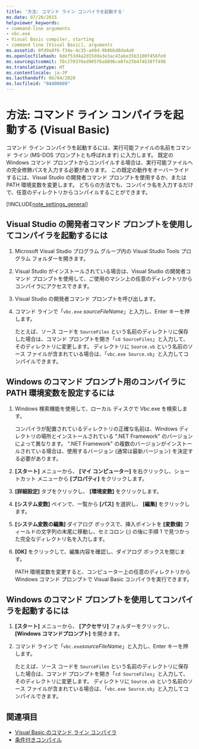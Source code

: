 ```yaml
---
title: '方法: コマンド ライン コンパイラを起動する'
ms.date: 07/20/2015
helpviewer_keywords:
- command-line arguments
- vbc.exe
- Visual Basic compiler, starting
- command line [Visual Basic], arguments
ms.assetid: 0fd9a8f6-f34e-4c35-a49d-9b9bbd8da4a9
ms.openlocfilehash: 6def53d4a2d15dda3e3ac43abe35b3100f456fe9
ms.sourcegitcommit: f8c270376ed905f6a8896ce0fe25b4f4b38ff498
ms.translationtype: HT
ms.contentlocale: ja-JP
ms.lasthandoff: 06/04/2020
ms.locfileid: "84408609"
---
```

# <a name="how-to-invoke-the-command-line-compiler-visual-basic"></a>方法: コマンド ライン コンパイラを起動する (Visual Basic)

コマンド ライン コンパイラを起動するには、実行可能ファイルの名前をコマンド ライン (MS-DOS プロンプトとも呼ばれます) に入力します。 既定の Windows コマンド プロンプトからコンパイルする場合は、実行可能ファイルへの完全修飾パスを入力する必要があります。 この既定の動作をオーバーライドするには、Visual Studio の開発者コマンド プロンプトを使用するか、または PATH 環境変数を変更します。 どちらの方法でも、コンパイラ名を入力するだけで、任意のディレクトリからコンパイルすることができます。

[!INCLUDE[note_settings_general](~/includes/note-settings-general-md.md)]

## <a name="to-invoke-the-compiler-using-the-developer-command-prompt-for-visual-studio"></a>Visual Studio の開発者コマンド プロンプトを使用してコンパイラを起動するには

1. Microsoft Visual Studio プログラム グループ内の Visual Studio Tools プログラム フォルダーを開きます。

2. Visual Studio がインストールされている場合は、Visual Studio の開発者コマンド プロンプトを使用して、ご使用のマシン上の任意のディレクトリからコンパイラにアクセスできます。

3. Visual Studio の開発者コマンド プロンプトを呼び出します。

4. コマンド ラインで「`vbc.exe` *sourceFileName*」と入力し、Enter キーを押します。

    たとえば、ソース コードを `SourceFiles` という名前のディレクトリに保存した場合は、コマンド プロンプトを開き「`cd SourceFiles`」と入力して、そのディレクトリに変更します。 ディレクトリに `Source.vb` という名前のソース ファイルが含まれている場合は、「`vbc.exe Source.vb`」と入力してコンパイルできます。

## <a name="to-set-the-path-environment-variable-to-the-compiler-for-the-windows-command-prompt"></a>Windows のコマンド プロンプト用のコンパイラに PATH 環境変数を設定するには

1. Windows 検索機能を使用して、ローカル ディスクで Vbc.exe を検索します。

    コンパイラが配置されているディレクトリの正確な名前は、Windows ディレクトリの場所とインストールされている ".NET Framework" のバージョンによって異なります。 ".NET Framework" の複数のバージョンがインストールされている場合は、使用するバージョン (通常は最新バージョン) を決定する必要があります。

2. **[スタート]** メニューから、 **[マイ コンピューター]** を右クリックし、ショートカット メニューから **[プロパティ]** をクリックします。

3. **[詳細設定]** タブをクリックし、 **[環境変数]** をクリックします。

4. **[システム変数]** ペインで、一覧から **[パス]** を選択し、 **[編集]** をクリックします。

5. **[システム変数の編集]** ダイアログ ボックスで、挿入ポイントを **[変数値]** フィールドの文字列の末尾に移動し、セミコロン (;) の後に手順 1 で見つかった完全なディレクトリ名を入力します。

6. **[OK]** をクリックして、編集内容を確認し、ダイアログ ボックスを閉じます。

     PATH 環境変数を変更すると、コンピューター上の任意のディレクトリから Windows コマンド プロンプトで Visual Basic コンパイラを実行できます。

## <a name="to-invoke-the-compiler-using-the-windows-command-prompt"></a>Windows のコマンド プロンプトを使用してコンパイラを起動するには

1. **[スタート]** メニューから、 **[アクセサリ]** フォルダーをクリックし、 **[Windows コマンドプロンプト]** を開きます。

2. コマンド ラインで「`vbc.exe`*sourceFileName*」と入力し、Enter キーを押します。

     たとえば、ソース コードを `SourceFiles` という名前のディレクトリに保存した場合は、コマンド プロンプトを開き「`cd SourceFiles`」と入力して、そのディレクトリに変更します。 ディレクトリに `Source.vb` という名前のソース ファイルが含まれている場合は、「`vbc.exe Source.vb`」と入力してコンパイルできます。

## <a name="see-also"></a>関連項目

- [Visual Basic のコマンド ライン コンパイラ](index.md)
- [条件付きコンパイル](../../programming-guide/program-structure/conditional-compilation.md)
